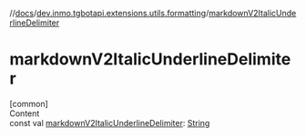 //[docs](../../index.md)/[dev.inmo.tgbotapi.extensions.utils.formatting](index.md)/[markdownV2ItalicUnderlineDelimiter](markdown-v2-italic-underline-delimiter.md)



# markdownV2ItalicUnderlineDelimiter  
[common]  
Content  
const val [markdownV2ItalicUnderlineDelimiter](markdown-v2-italic-underline-delimiter.md): [String](https://kotlinlang.org/api/latest/jvm/stdlib/kotlin/-string/index.html)  



